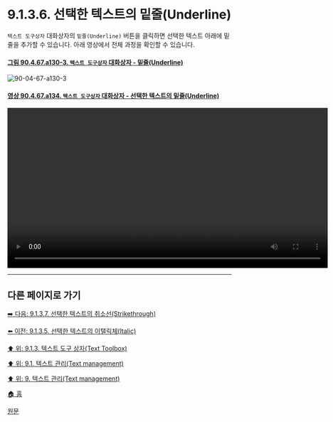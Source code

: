 # 9.1.3.6. 선택한 텍스트의 밑줄(Underline)
`텍스트 도구상자` 대화상자의 `밑줄(Underline)` 버튼을 클릭하면 선택한 텍스트 아래에 밑줄을 추가할 수 있습니다. 아래 영상에서 전체 과정을 확인할 수 있습니다.

<a id="90-04-67-a130-3"></a>

#### [그림 90.4.67.a130-3. `텍스트 도구상자` 대화상자 - 밑줄(Underline)](./90-04-67-text_toolbox.md#90-04-67-a130-3)
![90-04-67-a130-3](https://github.com/wonder13662/gimp/assets/15767104/dbfb9275-5f4e-40f9-87d1-bbd7cafa85f6)

<a id="90-04-67-a134"></a>

#### [영상 90.4.67.a134. `텍스트 도구상자` 대화상자 - 선택한 텍스트의 밑줄(Underline)](./90-04-67-text_toolbox.md#90-04-67-a134)
<video controls="controls" width="720" src="https://github.com/wonder13662/gimp/assets/15767104/4fd573cc-5c08-403c-a8a0-41384b1f25ce"></video>

***

## 다른 페이지로 가기

[➡️ 다음: 9.1.3.7. 선택한 텍스트의 취소선(Strikethrough)](./09-01-03-07-strikethrough.md)

[⬅️ 이전: 9.1.3.5. 선택한 텍스트의 이탤릭체(Italic)](./09-01-03-05-italic.md)

[⬆️ 위: 9.1.3. 텍스트 도구 상자(Text Toolbox)](./09-01-03-00-text_toolbox.md)

[⬆️ 위: 9.1. 텍스트 관리(Text management)](./09-01-text-management.md)

[⬆️ 위: 9. 텍스트 관리(Text management)](./09-00-text-management.md)

[🏠 홈](./00-home.md)

[원문](https://docs.gimp.org/2.10/ko/gimp-image-text-management.html#gimp-text-toolbox)
